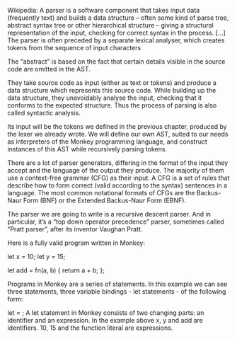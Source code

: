 Wikipedia: A parser is a software component that takes input data (frequently text) and builds a data structure – often some kind of parse tree, abstract syntax tree or other hierarchical structure – giving a structural representation of the input, checking for correct syntax in the process. […] The parser is often preceded by a separate lexical analyser, which creates tokens from the sequence of input characters

The “abstract” is based on the fact that certain details visible in the source code are omitted in the AST.

They take source code as input (either as text or tokens) and produce a data structure which represents this source code. While building up the data structure, they unavoidably analyse the input, checking that it conforms to the expected structure. Thus the process of parsing is also called syntactic analysis.

Its input will be the tokens we defined in the previous chapter, produced by the lexer we already wrote. We will define our own AST, suited to our needs as interpreters of the Monkey programming language, and construct instances of this AST while recursively parsing tokens.

There are a lot of parser generators, differing in the format of the input they accept and the language of the output they produce. The majority of them use a context-free grammar (CFG) as their input. A CFG is a set of rules that describe how to form correct (valid according to the syntax) sentences in a language. The most common notational formats of CFGs are the Backus-Naur Form (BNF) or the Extended Backus-Naur Form (EBNF).

The parser we are going to write is a recursive descent parser. And in particular, it’s a “top down operator precedence” parser, sometimes called “Pratt parser”, after its inventor Vaughan Pratt.

Here is a fully valid program written in Monkey:

let x = 10;
let y = 15;

let add = fn(a, b) {
  return a + b;
};

Programs in Monkey are a series of statements. In this example we can see three statements, three variable bindings - let statements - of the following form:

let <identifier> = <expression>;
A let statement in Monkey consists of two changing parts: an identifier and an expression. In the example above x, y and add are identifiers. 10, 15 and the function literal are expressions.

